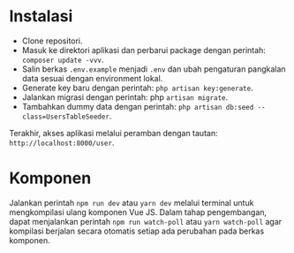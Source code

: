 # Instalasi

- Clone repositori.
- Masuk ke direktori aplikasi dan perbarui package dengan perintah: ```composer update -vvv```.
- Salin berkas ```.env.example``` menjadi ```.env``` dan ubah pengaturan pangkalan data sesuai dengan environment lokal.
- Generate key baru dengan perintah: ```php artisan key:generate```.
- Jalankan migrasi dengan perintah: php ```artisan migrate```.
- Tambahkan dummy data dengan perintah: ```php artisan db:seed --class=UsersTableSeeder```.

Terakhir, akses aplikasi melalui peramban dengan tautan: ```http://localhost:8000/user```.

# Komponen

Jalankan perintah ```npm run dev``` atau ```yarn dev``` melalui terminal untuk mengkompilasi ulang komponen Vue JS. Dalam tahap pengembangan, dapat menjalankan perintah ```npm run watch-poll``` atau ```yarn watch-poll``` agar kompilasi berjalan secara otomatis setiap ada perubahan pada berkas komponen.